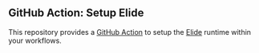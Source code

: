 
## GitHub Action: Setup Elide

This repository provides a [GitHub Action][0] to setup the [Elide][1] runtime within your workflows.

[0]: https://github.com/features/actions
[1]: https://elide.dev
